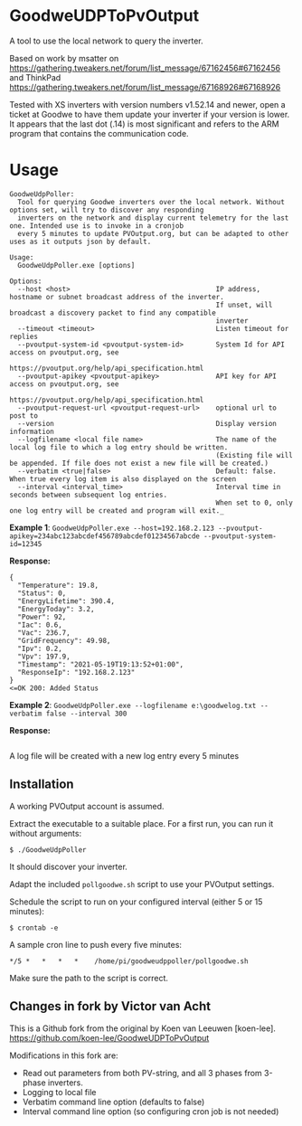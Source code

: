 # GoodweUDPToPvOutput
 A tool to use the local network to query the inverter.
 
 Based on work by msatter on https://gathering.tweakers.net/forum/list_message/67162456#67162456 and ThinkPad https://gathering.tweakers.net/forum/list_message/67168926#67168926
 
 Tested with XS inverters with version numbers v1.52.14 and newer, open a ticket at Goodwe to have them update your inverter if your version is lower.
 It appears that the last dot (.14) is most significant and refers to the ARM program that contains the communication code.

# Usage

```
GoodweUdpPoller:
  Tool for querying Goodwe inverters over the local network. Without options set, will try to discover any responding
  inverters on the network and display current telemetry for the last one. Intended use is to invoke in a cronjob
  every 5 minutes to update PVOutput.org, but can be adapted to other uses as it outputs json by default.

Usage:
  GoodweUdpPoller.exe [options]

Options:
  --host <host>                                    IP address, hostname or subnet broadcast address of the inverter.
                                                   If unset, will broadcast a discovery packet to find any compatible
                                                   inverter
  --timeout <timeout>                              Listen timeout for replies
  --pvoutput-system-id <pvoutput-system-id>        System Id for API access on pvoutput.org, see
                                                   https://pvoutput.org/help/api_specification.html
  --pvoutput-apikey <pvoutput-apikey>              API key for API access on pvoutput.org, see
                                                   https://pvoutput.org/help/api_specification.html
  --pvoutput-request-url <pvoutput-request-url>    optional url to post to
  --version                                        Display version information
  --logfilename <local file name>                  The name of the local log file to which a log entry should be written.
                                                   (Existing file will be appended. If file does not exist a new file will be created.)
  --verbatim <true|false>                          Default: false. When true every log item is also displayed on the screen
  --interval <interval_time>                       Interval time in seconds between subsequent log entries.
                                                   When set to 0, only one log entry will be created and program will exit._

```
  **Example 1**:
  `GoodweUdpPoller.exe --host=192.168.2.123 --pvoutput-apikey=234abc123abcdef456789abcdef01234567abcde --pvoutput-system-id=12345`
  
  **Response:**
```
{
  "Temperature": 19.8,
  "Status": 0,
  "EnergyLifetime": 390.4,
  "EnergyToday": 3.2,
  "Power": 92,
  "Iac": 0.6,
  "Vac": 236.7,
  "GridFrequency": 49.98,
  "Ipv": 0.2,
  "Vpv": 197.9,
  "Timestamp": "2021-05-19T19:13:52+01:00",
  "ResponseIp": "192.168.2.123"
}
<=OK 200: Added Status
```
  **Example 2**:
  `GoodweUdpPoller.exe --logfilename e:\goodwelog.txt --verbatim false --interval 300`
  
  **Response:**
```
```
 A log file will be created with a new log entry every 5 minutes


## Installation
A working PVOutput account is assumed.

Extract the executable to a suitable place.
For a first run, you can run it without arguments:
```
$ ./GoodweUdpPoller
```
It should discover your inverter.

Adapt the included `pollgoodwe.sh` script to use your PVOutput settings.

Schedule the script to run on your configured interval (either 5 or 15 minutes):
```
$ crontab -e
```

A sample cron line to push every five minutes:
```
*/5 *   *   *   *    /home/pi/goodweudppoller/pollgoodwe.sh
```
Make sure the path to the script is correct.

## Changes in fork by Victor van Acht
This is a Github fork from the original by Koen van Leeuwen [koen-lee]. <https://github.com/koen-lee/GoodweUDPToPvOutput>

Modifications in this fork are:

- Read out parameters from both PV-string, and all 3 phases from 3-phase inverters.
- Logging to local file
- Verbatim command line option (defaults to false)
- Interval command line option (so configuring cron job is not needed)
